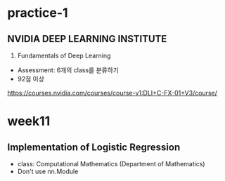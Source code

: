# practice-1

## NVIDIA DEEP LEARNING INSTITUTE

1. Fundamentals of Deep Learning
  - Assessment: 6개의 class를 분류하기
  - 92점 이상

https://courses.nvidia.com/courses/course-v1:DLI+C-FX-01+V3/course/ 

# week11

## Implementation of Logistic Regression

- class: Computational Mathematics (Department of Mathematics)
- Don't use nn.Module
